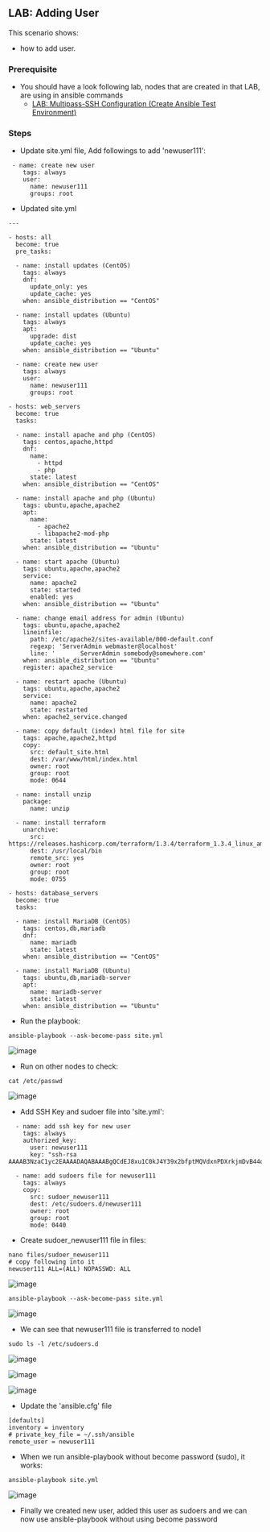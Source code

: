 ## LAB: Adding User

This scenario shows:
- how to add user.

### Prerequisite

- You should have a look following lab, nodes that are created in that LAB, are using in ansible commands
  - [LAB: Multipass-SSH Configuration (Create Ansible Test Environment)](https://github.com/gulyaeve/ansible_labs/blob/main/Multipass-SSH-Configuration.md)

### Steps

- Update site.yml file, Add followings to add 'newuser111':

```
 - name: create new user
    tags: always
    user:
      name: newuser111
      groups: root
```

- Updated site.yml 

```
---

- hosts: all
  become: true
  pre_tasks:

  - name: install updates (CentOS)
    tags: always
    dnf:
      update_only: yes
      update_cache: yes
    when: ansible_distribution == "CentOS"

  - name: install updates (Ubuntu)
    tags: always
    apt:
      upgrade: dist
      update_cache: yes
    when: ansible_distribution == "Ubuntu"
   
  - name: create new user
    tags: always
    user:
      name: newuser111
      groups: root

- hosts: web_servers
  become: true
  tasks:

  - name: install apache and php (CentOS)
    tags: centos,apache,httpd
    dnf:
      name:
        - httpd
        - php
      state: latest
    when: ansible_distribution == "CentOS"

  - name: install apache and php (Ubuntu)
    tags: ubuntu,apache,apache2
    apt:
      name:
        - apache2
        - libapache2-mod-php
      state: latest
    when: ansible_distribution == "Ubuntu"
    
  - name: start apache (Ubuntu)
    tags: ubuntu,apache,apache2
    service:
      name: apache2
      state: started
      enabled: yes
    when: ansible_distribution == "Ubuntu"
    
  - name: change email address for admin (Ubuntu)
    tags: ubuntu,apache,apache2
    lineinfile:
      path: /etc/apache2/sites-available/000-default.conf
      regexp: 'ServerAdmin webmaster@localhost'
      line: '       ServerAdmin somebody@somewhere.com'
    when: ansible_distribution == "Ubuntu"
    register: apache2_service

  - name: restart apache (Ubuntu)
    tags: ubuntu,apache,apache2
    service:
      name: apache2
      state: restarted
    when: apache2_service.changed
    
  - name: copy default (index) html file for site
    tags: apache,apache2,httpd
    copy:
      src: default_site.html
      dest: /var/www/html/index.html
      owner: root
      group: root
      mode: 0644    
      
  - name: install unzip
    package:
      name: unzip

  - name: install terraform
    unarchive:
      src: https://releases.hashicorp.com/terraform/1.3.4/terraform_1.3.4_linux_amd64.zip
      dest: /usr/local/bin
      remote_src: yes
      owner: root
      group: root
      mode: 0755  
      
- hosts: database_servers
  become: true
  tasks:

  - name: install MariaDB (CentOS)
    tags: centos,db,mariadb
    dnf:
      name: mariadb
      state: latest
    when: ansible_distribution == "CentOS"

  - name: install MariaDB (Ubuntu)
    tags: ubuntu,db,mariadb-server
    apt:
      name: mariadb-server
      state: latest
    when: ansible_distribution == "Ubuntu"
```

- Run the playbook:

```
ansible-playbook --ask-become-pass site.yml
```

![image](https://user-images.githubusercontent.com/10358317/201946359-c22d6265-12ef-4bbd-8e19-956bff8a70a9.png)

- Run on other nodes to check:

```
cat /etc/passwd
```

![image](https://user-images.githubusercontent.com/10358317/201946789-0a860635-910f-4239-8131-da7cea7af6b1.png)

- Add SSH Key and sudoer file into 'site.yml':

```
  - name: add ssh key for new user
    tags: always
    authorized_key:
      user: newuser111
      key: "ssh-rsa AAAAB3NzaC1yc2EAAAADAQABAAABgQCdEJ8xu1C0kJ4Y39x2bfptMQVdxnPDXrkjmDvB44oDV78yKWg/0B/kacMqiEaaiEyAedH>

  - name: add sudoers file for newuser111
    tags: always
    copy:
      src: sudoer_newuser111
      dest: /etc/sudoers.d/newuser111
      owner: root
      group: root
      mode: 0440
```

- Create sudoer_newuser111 file in files:

```
nano files/sudoer_newuser111
# copy following into it
newuser111 ALL=(ALL) NOPASSWD: ALL
```

![image](https://user-images.githubusercontent.com/10358317/201950100-3a9b10e3-3342-4dbe-b005-dab25be2a534.png)

```
ansible-playbook --ask-become-pass site.yml
```

![image](https://user-images.githubusercontent.com/10358317/201950757-5d496494-8d74-4513-80b4-2fa0f5a546ff.png)

- We can see that newuser111 file is transferred to node1

```
sudo ls -l /etc/sudoers.d
```
 
![image](https://user-images.githubusercontent.com/10358317/201951036-f09de25b-bdf2-49fc-b54e-68f223b0e287.png)

![image](https://user-images.githubusercontent.com/10358317/201951673-28afbf0d-8992-4d53-8860-f23a7e2e694c.png)

![image](https://user-images.githubusercontent.com/10358317/201952021-c57d91fd-dddc-4c14-bf7b-2e8557bd9125.png)


- Update the 'ansible.cfg' file

```
[defaults]
inventory = inventory
# private_key_file = ~/.ssh/ansible
remote_user = newuser111
```
- When we run ansible-playbook without become password (sudo), it works:

```
ansible-playbook site.yml
```

![image](https://user-images.githubusercontent.com/10358317/201961697-79fee25d-f1f0-4894-81ce-8dfe30c6ff67.png)

- Finally we created new user, added this user as sudoers and we can now use ansible-playbook without using become password
